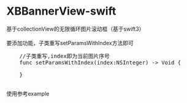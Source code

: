 # XBBannerView-swift
基于collectionView的无限循环图片滚动框（基于swift3）</br></br>
要添加功能，子类重写setParamsWithIndex方法即可
<pre>
    //子类重写,index即为当前图片序号
    func setParamsWithIndex(index:NSInteger) -> Void {
        
    }
</pre>
</br>
使用参考example
